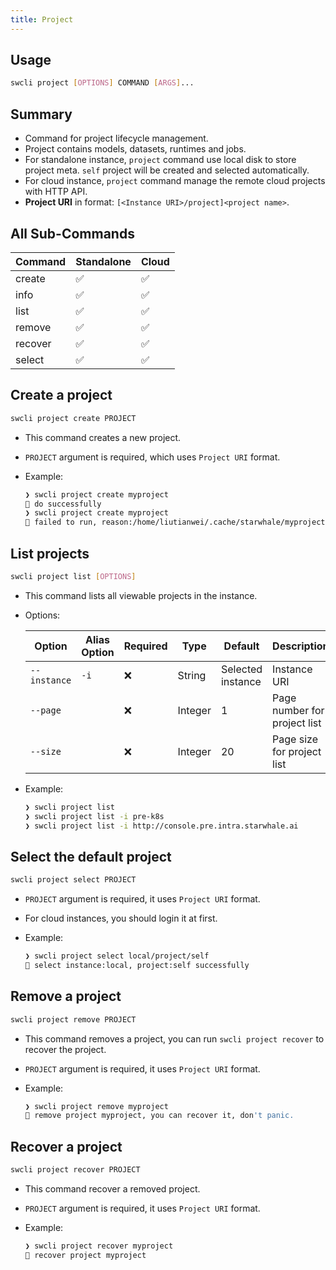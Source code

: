 ```yaml
---
title: Project
---
```


## Usage

```bash
swcli project [OPTIONS] COMMAND [ARGS]...
```

## Summary

- Command for project lifecycle management.
- Project contains models, datasets, runtimes and jobs.
- For standalone instance, `project` command use local disk to store project meta. `self` project will be created and selected automatically.
- For cloud instance, `project` command manage the remote cloud projects with HTTP API.
- **Project URI** in format: `[<Instance URI>/project]<project name>`.

## All Sub-Commands

  |Command|Standalone|Cloud|
  |-------|----------|-----|
  |create|✅|✅|
  |info|✅|✅|
  |list|✅|✅|
  |remove|✅|✅|
  |recover|✅|✅|
  |select|✅|✅|

## Create a project

```bash
swcli project create PROJECT
```

- This command creates a new project.
- `PROJECT` argument is required, which uses `Project URI` format.
- Example:

    ```bash
    ❯ swcli project create myproject
    👏 do successfully
    ❯ swcli project create myproject
    🤿 failed to run, reason:/home/liutianwei/.cache/starwhale/myproject was already existed
    ```

## List projects

```bash
swcli project list [OPTIONS]
```

- This command lists all viewable projects in the instance.
- Options:

    |Option|Alias Option|Required|Type|Default|Description|
    |------|--------|-------|-----------|-----|-----------|
    |`--instance`|`-i`|❌|String|Selected instance|Instance URI|
    |`--page`||❌|Integer|1|Page number for project list|
    |`--size`||❌|Integer|20|Page size for project list|

- Example:

    ```bash
    ❯ swcli project list
    ❯ swcli project list -i pre-k8s
    ❯ swcli project list -i http://console.pre.intra.starwhale.ai
    ```

## Select the default project

```bash
swcli project select PROJECT
```

- `PROJECT` argument is required, it uses `Project URI` format.
- For cloud instances, you should login it at first.
- Example:

    ```bash
    ❯ swcli project select local/project/self
    👏 select instance:local, project:self successfully
    ```

## Remove a project

```bash
swcli project remove PROJECT
```

- This command removes a project, you can run `swcli project recover` to recover the project.
- `PROJECT` argument is required, it uses `Project URI` format.
- Example:

    ```bash
    ❯ swcli project remove myproject
    🐶 remove project myproject, you can recover it, don't panic.
    ```

## Recover a project

```bash
swcli project recover PROJECT
```

- This command recover a removed project.
- `PROJECT` argument is required, it uses `Project URI` format.
- Example:

    ```bash
    ❯ swcli project recover myproject
    👏 recover project myproject
    ```
